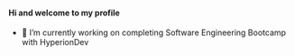 #### Hi and welcome to my profile

* 🔭 I’m currently working on completing Software Engineering Bootcamp with HyperionDev
